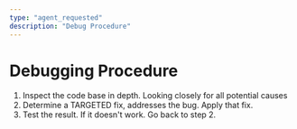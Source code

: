 ```yaml
---
type: "agent_requested"
description: "Debug Procedure"
---
```


# Debugging Procedure  

1. Inspect the code base in depth. Looking closely for all potential causes 
2. Determine a TARGETED fix, addresses the bug. Apply that fix.
3. Test the result. If it doesn't work. Go back to step 2. 